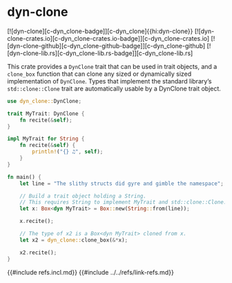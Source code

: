 # dyn-clone

[![dyn-clone][c-dyn_clone-badge]][c-dyn_clone]{{hi:dyn-clone}}
[![dyn-clone-crates.io][c-dyn_clone-crates.io-badge]][c-dyn_clone-crates.io]
[![dyn-clone-github][c-dyn_clone-github-badge]][c-dyn_clone-github]
[![dyn-clone-lib.rs][c-dyn_clone-lib.rs-badge]][c-dyn_clone-lib.rs]

This crate provides a `DynClone` trait that can be used in trait objects, and a `clone_box` function that can clone any sized or dynamically sized implementation of `DynClone`. Types that implement the standard library’s `std::clone::Clone` trait are automatically usable by a DynClone trait object.

```rust
use dyn_clone::DynClone;

trait MyTrait: DynClone {
    fn recite(&self);
}

impl MyTrait for String {
    fn recite(&self) {
        println!("{} ♫", self);
    }
}

fn main() {
    let line = "The slithy structs did gyre and gimble the namespace";

    // Build a trait object holding a String.
    // This requires String to implement MyTrait and std::clone::Clone.
    let x: Box<dyn MyTrait> = Box::new(String::from(line));

    x.recite();

    // The type of x2 is a Box<dyn MyTrait> cloned from x.
    let x2 = dyn_clone::clone_box(&*x);

    x2.recite();
}
```

{{#include refs.incl.md}}
{{#include ../../refs/link-refs.md}}

<div class="hidden">
</div>
